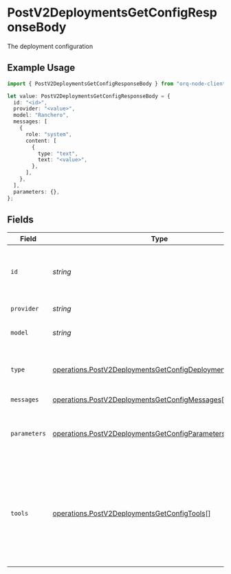# PostV2DeploymentsGetConfigResponseBody

The deployment configuration

## Example Usage

```typescript
import { PostV2DeploymentsGetConfigResponseBody } from "orq-node-client/models/operations";

let value: PostV2DeploymentsGetConfigResponseBody = {
  id: "<id>",
  provider: "<value>",
  model: "Ranchero",
  messages: [
    {
      role: "system",
      content: [
        {
          type: "text",
          text: "<value>",
        },
      ],
    },
  ],
  parameters: {},
};
```

## Fields

| Field                                                                                                                                                                  | Type                                                                                                                                                                   | Required                                                                                                                                                               | Description                                                                                                                                                            |
| ---------------------------------------------------------------------------------------------------------------------------------------------------------------------- | ---------------------------------------------------------------------------------------------------------------------------------------------------------------------- | ---------------------------------------------------------------------------------------------------------------------------------------------------------------------- | ---------------------------------------------------------------------------------------------------------------------------------------------------------------------- |
| `id`                                                                                                                                                                   | *string*                                                                                                                                                               | :heavy_check_mark:                                                                                                                                                     | A unique identifier for the response. Can be used to add metrics to the transaction.                                                                                   |
| `provider`                                                                                                                                                             | *string*                                                                                                                                                               | :heavy_check_mark:                                                                                                                                                     | The provider of the model                                                                                                                                              |
| `model`                                                                                                                                                                | *string*                                                                                                                                                               | :heavy_check_mark:                                                                                                                                                     | The model of the configuration                                                                                                                                         |
| `type`                                                                                                                                                                 | [operations.PostV2DeploymentsGetConfigDeploymentsPublicType](../../models/operations/postv2deploymentsgetconfigdeploymentspublictype.md)                               | :heavy_minus_sign:                                                                                                                                                     | The type of the model. Current `chat`,`completion` and `image` are supported                                                                                           |
| `messages`                                                                                                                                                             | [operations.PostV2DeploymentsGetConfigMessages](../../models/operations/postv2deploymentsgetconfigmessages.md)[]                                                       | :heavy_check_mark:                                                                                                                                                     | N/A                                                                                                                                                                    |
| `parameters`                                                                                                                                                           | [operations.PostV2DeploymentsGetConfigParameters](../../models/operations/postv2deploymentsgetconfigparameters.md)                                                     | :heavy_check_mark:                                                                                                                                                     | Model Parameters: Not all parameters apply to every model                                                                                                              |
| `tools`                                                                                                                                                                | [operations.PostV2DeploymentsGetConfigTools](../../models/operations/postv2deploymentsgetconfigtools.md)[]                                                             | :heavy_minus_sign:                                                                                                                                                     | A list of tools the model may call. Currently, only functions are supported as a tool. Use this to provide a list of functions the model may generate JSON inputs for. |